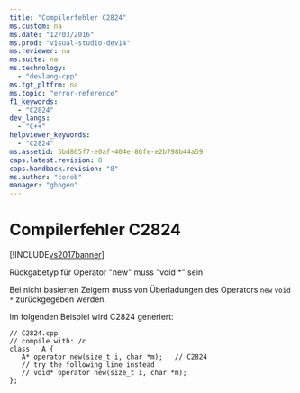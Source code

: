 ```yaml
---
title: "Compilerfehler C2824"
ms.custom: na
ms.date: "12/03/2016"
ms.prod: "visual-studio-dev14"
ms.reviewer: na
ms.suite: na
ms.technology: 
  - "devlang-cpp"
ms.tgt_pltfrm: na
ms.topic: "error-reference"
f1_keywords: 
  - "C2824"
dev_langs: 
  - "C++"
helpviewer_keywords: 
  - "C2824"
ms.assetid: 5bd865f7-e0af-404e-80fe-e2b798b44a59
caps.latest.revision: 8
caps.handback.revision: "8"
ms.author: "corob"
manager: "ghogen"
---
```

# Compilerfehler C2824
[!INCLUDE[vs2017banner](../../assembler/inline/includes/vs2017banner.md)]

Rückgabetyp für Operator "new" muss "void \*" sein  
  
 Bei nicht basierten Zeigern muss von Überladungen des Operators `new` `void *` zurückgegeben werden.  
  
 Im folgenden Beispiel wird C2824 generiert:  
  
```  
// C2824.cpp  
// compile with: /c  
class   A {  
   A* operator new(size_t i, char *m);   // C2824  
   // try the following line instead  
   // void* operator new(size_t i, char *m);  
};  
```